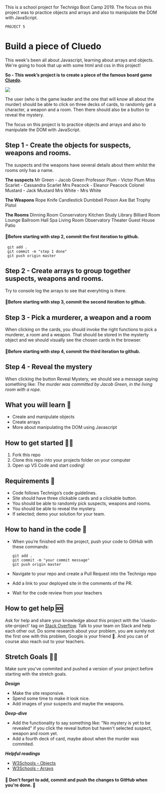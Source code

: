 This is a school project for Technigo Boot Camp 2019.
The focus on this project was to practice objects and arrays and also to manipulate the DOM with JavaScript.

`PROJECT 5`

# Build a piece of Cluedo

This week's been all about Javascript, learning about arrays and objects. We're going to hook that up with some html and css in this project!

**So - This week’s project is to create a piece of the famous board game [Cluedo](https://en.wikipedia.org/wiki/Cluedo).**

![](https://cdn02.nintendo-europe.com/media/images/10_share_images/games_15/nintendo_switch_download_software_1/H2x1_NSwitchDS_Cluedo_image1600w.jpg)

The user (who is the game leader and the one that will know all about the murder) should be able to click on three decks of cards, to randomly get a character, a weapon and a room. Then there should also be a button to reveal the mystery.

The focus on this project is to practice objects and arrays and also to manipulate the DOM with JavaScript.

## Step 1 - Create the objects for suspects, weapons and rooms.

The suspects and the weapons have several details about them whilst the rooms only has a name.

**The suspects**
Mr Green - Jacob Green
Professor Plum - Victor Plum
Miss Scarlet - Cassandra Scarlet
Mrs Peacock - Eleanor Peacock
Colonel Mustard - Jack Mustard
Mrs White - Mrs White

**The Weapons**
Rope
Knife
Candlestick
Dumbbell
Poison
Axe
Bat
Trophy
Pistol

**The Rooms**
Dinning Room
Conservatory
Kitchen
Study
Library
Billiard Room
Lounge
Ballroom
Hall
Spa
Living Room
Observatory
Theater
Guest House
Patio

#### 🚨Before starting with step 2, commit the first iteration to github.

```
 git add .
 git commit -m "step 1 done"
 git push origin master
```

## Step 2 - Create arrays to group together suspects, weapons and rooms.

Try to console log the arrays to see that everyhting is there.

#### 🚨Before starting with step 3, commit the second iteration to github.

## Step 3 - Pick a murderer, a weapon and a room

When clicking on the cards, you should invoke the right functions to pick a murderer, a room and a weapon.
That should be stored in the mysterty object and we should visually see the chosen cards in the browser.

#### 🚨Before starting with step 4, commit the third iteration to github.

## Step 4 - Reveal the mystery

When clicking the button Reveal Mystery, we should see a message saying something like:
_The murder was committed by Jacob Green, in the living room with a rope._

## What you will learn 🧠

- Create and manipulate objects
- Create arrays
- More about manipulating the DOM using Javascript

## How to get started 💪🏼

1. Fork this repo
2. Clone this repo into your projects folder on your computer
3. Open up VS Code and start coding!

## Requirements 🧪

- Code follows Technigo’s code guidelines.
- Site should have three clickable cards and a clickable button.
- You should be able to randomly pick suspects, weapons and rooms.
- You should be able to reveal the mystery.
- If selected; demo your solution for your team.

## How to hand in the code 🎯

- When you’re finished with the project, push your code to GitHub with these commands:

  ```
  git add .
  git commit -m "your commit message"
  git push origin master
  ```

- Navigate to your repo and create a Pull Request into the Technigo repo
- Add a link to your deployed site in the comments of the PR.
- Wait for the code review from your teachers

## How to get help 🆘

Ask for help and share your knowledge about this project with the 'cluedo-site-project' tag on [Stack Overflow](https://stackoverflow.com/c/technigo/questions). Talk to your team on Slack and help each other out. Do some research about your problem, you are surely not the first one with this problem, Google is your friend 🙂. And you can of course also reach out to your teachers.

## Stretch Goals 🏃‍♂

Make sure you've commited and pushed a version of your project before starting with the stretch goals.

**_Design_**

- Make the site responsive.
- Spend some time to make it look nice.
- Add images of your suspects and maybe the weapons.

**_Deep-dive_**

- Add the functionality to say something like: "No mystery is yet to be revealed" if you click the reveal button but haven't selected suspect, weapon and room yet.
- Add a fourth deck of card, maybe about when the murder was commited.

**_Helpful readings_**

- [W3Schools - Objects](https://www.w3schools.com/js/js_objects.asp)
- [W3Schools - Arrays](https://www.w3schools.com/js/js_arrays.asp)

#### 🚨 Don't forget to add, commit and push the changes to GitHub when you're done. 🏁
